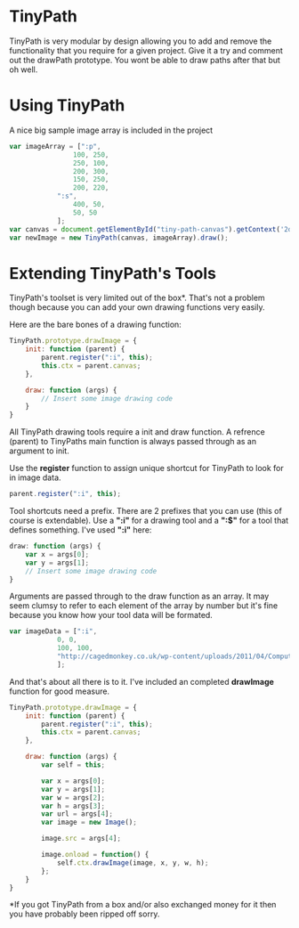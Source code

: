 TinyPath
========
TinyPath is very modular by design allowing you to add and remove the functionality that you require for a given project. Give it a try and comment out the drawPath prototype. You wont be able to draw paths after that but oh well.

Using TinyPath
==============
A nice big sample image array is included in the project
```javascript
var imageArray = [":p", 
    			100, 250, 
				250, 100,
				200, 300,
				150, 250,
				200, 220,
			":s",
    			400, 50,
				50, 50
            ];
var canvas = document.getElementById("tiny-path-canvas").getContext('2d');
var newImage = new TinyPath(canvas, imageArray).draw();
```

Extending TinyPath's Tools
=================
TinyPath's toolset is very limited out of the box*. That's not a problem though because you can add your own drawing functions very easily. 

Here are the bare bones of a drawing function:

```javascript
TinyPath.prototype.drawImage = {
    init: function (parent) {
		parent.register(":i", this);
		this.ctx = parent.canvas;
	},

	draw: function (args) {
        // Insert some image drawing code
	}
}
```
All TinyPath drawing tools require a init and draw function. A refrence (parent) to TinyPaths main function is always passed through as an argument to init.

Use the **register** function to assign unique shortcut for TinyPath to look for in image data. 

```javascript
parent.register(":i", this);
```

Tool shortcuts need a prefix. There are 2 prefixes that you can use (this of course is extendable). Use a **":i"** for a drawing tool and a **":$"** for a tool that defines something. I've used **":i"** here:

```javascript
draw: function (args) {
    var x = args[0];
    var y = args[1];
    // Insert some image drawing code
}
```

Arguments are passed through to the draw function as an array. It may seem clumsy to refer to each element of the array by number but it's fine because you know how your tool data will be formated.

```javascript
var imageData = [":i",
            0, 0,
        	100, 100,
	        "http://cagedmonkey.co.uk/wp-content/uploads/2011/04/ComputerMan.png"
            ];
```
And that's about all there is to it. I've included an completed **drawImage** function for good measure.

```javascript
TinyPath.prototype.drawImage = {
    init: function (parent) {
		parent.register(":i", this);
		this.ctx = parent.canvas;
	},

	draw: function (args) {
		var self = this;

		var x = args[0];
		var y = args[1];
		var w = args[2];
		var h = args[3];
		var url = args[4];
		var image = new Image();

		image.src = args[4];

		image.onload = function() {
			self.ctx.drawImage(image, x, y, w, h);
		};
	}
}
```



*If you got TinyPath from a box and/or also exchanged money for it then you have probably been ripped off sorry.
